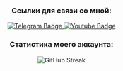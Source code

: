 <div id="header" align="center">
  <h3 id="name-chapter">
    Ссылки для связи со мной:
  </h3>
  <div id="badges">
    <a href="your-linkedin-URL">
      <img src="https://img.shields.io/badge/telegram-blue?style=for-the-badge&logo=telegram" alt="Telegram Badge"/>
    </a>
    <a href="your-youtube-URL">
      <img src="https://img.shields.io/badge/mail.ru-white?style=for-the-badge&logo=email" alt="Youtube Badge"/>
    </a>
  </div>
  <div id="views-counter">
    <img src="https://komarev.com/ghpvc/?username=Overlay404&style=flat-square&color=green" alt=""/>
  </div>
  <h3 id="name-chapter">
    Статистика моего аккаунта:
  </h3>
  <div id="stats">
      <img src="https://streak-stats.demolab.com?  user=Overlay404&theme=transparent&hide_border=true&locale=ru&currStreakNum=00EB3A&background=000000&border=3103EB&stroke=04EB12&ring=00EB8C&fire=5FEB00&sideNums=02EB8A&currStreakLabel=00EB7A&sideLabels=00EB82" alt="GitHub Streak"/>
  </div>
</div>
